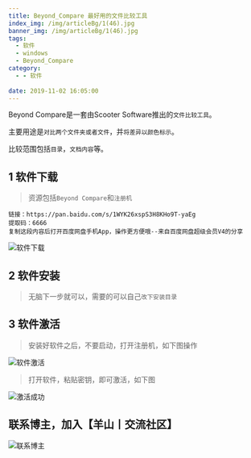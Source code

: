 ```yaml
---
title: Beyond_Compare 最好用的文件比较工具
index_img: /img/articleBg/1(46).jpg
banner_img: /img/articleBg/1(46).jpg
tags:
  - 软件
  - windows
  - Beyond_Compare
category:
  - - 软件
 
date: 2019-11-02 16:05:00
---
```


Beyond Compare是一套由Scooter Software推出的`文件比较工具`。

主要用途是`对比两个文件夹或者文件`，并`将差异以颜色标示`。

比较范围包括`目录`，`文档内容`等。

<!-- more -->

## 1 软件下载

> 资源包括`Beyond Compare`和`注册机`

```
链接：https://pan.baidu.com/s/1WYK26xspS3H8KHo9T-yaEg
提取码：6666
复制这段内容后打开百度网盘手机App，操作更方便哦--来自百度网盘超级会员V4的分享
```

![软件下载](/img/articleContent/Beyond_Compare/1.png)

## 2 软件安装

> 无脑下一步就可以，需要的可以自己`改下安装目录`

## 3 软件激活

> 安装好软件之后，不要启动，打开注册机，如下图操作

![软件激活](/img/articleContent/Beyond_Compare/2.png)

> 打开软件，粘贴密钥，即可激活，如下图

![激活成功](/img/articleContent/Beyond_Compare/3.png)

## 联系博主，加入【羊山丨交流社区】
![联系博主](/img/icon/wechatFindMe.png)
